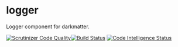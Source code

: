 # logger
Logger component for darkmatter.

[![Scrutinizer Code Quality](https://scrutinizer-ci.com/g/elevenone/logger/badges/quality-score.png?b=main)](https://scrutinizer-ci.com/g/elevenone/logger/?branch=main)[![Build Status](https://scrutinizer-ci.com/g/elevenone/logger/badges/build.png?b=main)](https://scrutinizer-ci.com/g/elevenone/logger/build-status/main) [![Code Intelligence Status](https://scrutinizer-ci.com/g/elevenone/logger/badges/code-intelligence.svg?b=main)](https://scrutinizer-ci.com/code-intelligence)


